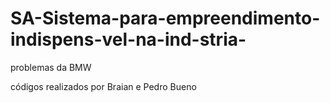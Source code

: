 # SA-Sistema-para-empreendimento-indispens-vel-na-ind-stria-
problemas da BMW

códigos realizados por Braian e Pedro Bueno
